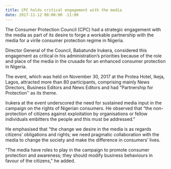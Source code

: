 ```yaml
---
title: CPC holds critical engagement with the media
date: 2017-11-12 00:00:00 -11:00
---
```


The Consumer Protection Council (CPC) had a strategic engagement with the media as part of its desire to forge a workable partnership with the media for a virile consumer protection regime in Nigeria.

Director General of the Council, Babatunde Irukera, considered this engagement as critical in his administration’s priorities because of the role and place of the media in the crusade for an enhanced consumer protection in Nigeria.

The event, which was held on November 30, 2017 at the Protea Hotel, Ikeja, Lagos, attracted more than 80 participants, comprising mainly News Directors, Business Editors and News Editors and had “Partnership for Protection’’ as its theme.

Irukera at the event underscored the need for sustained media input in the campaign on the rights of Nigerian consumers. He observed that “the non-protection of citizens against exploitation by organisations or fellow individuals embitters the people and this must be addressed."

He emphasised that “the change we desire in the media is as regards citizens’ obligations and rights; we need pragmatic collaboration with the media to change the society and make the difference in consumers’ lives.

“The media have roles to play in the campaign to promote consumer protection and awareness; they should modify business behaviours in favour of the citizens," he added.

